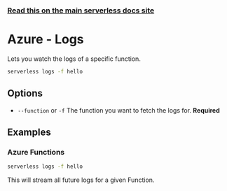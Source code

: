 <!--
title: Serverless Framework Commands - Azure Functions - Logs
menuText: logs
menuOrder: 7
description: View logs of your Azure Functions Function within your terminal using the Serverless Framework
layout: Doc
-->

<!-- DOCS-SITE-LINK:START automatically generated  -->
### [Read this on the main serverless docs site](https://www.serverless.com/framework/docs/providers/azure/cli-reference/logs)
<!-- DOCS-SITE-LINK:END -->

# Azure - Logs

Lets you watch the logs of a specific function.

```bash
serverless logs -f hello
```

## Options

- `--function` or `-f` The function you want to fetch the logs for. **Required**

## Examples

### Azure Functions

```bash
serverless logs -f hello
```
This will stream all future logs for a given Function.
